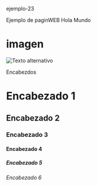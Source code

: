 ejemplo-23

Ejemplo de paginWEB Hola Mundo

# imagen
![Texto alternativo](/ruta/a/la/imagen.jpg)

Encabezdos
# Encabezado 1
## Encabezado 2
### Encabezado 3
#### Encabezado 4
##### Encabezado 5
###### Encabezado 6
